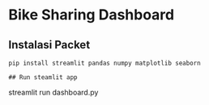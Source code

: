 # Bike Sharing Dashboard

## Instalasi Packet
```
pip install streamlit pandas numpy matplotlib seaborn

## Run steamlit app
```
streamlit run dashboard.py
```
